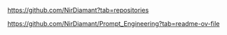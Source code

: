 https://github.com/NirDiamant?tab=repositories

https://github.com/NirDiamant/Prompt_Engineering?tab=readme-ov-file
